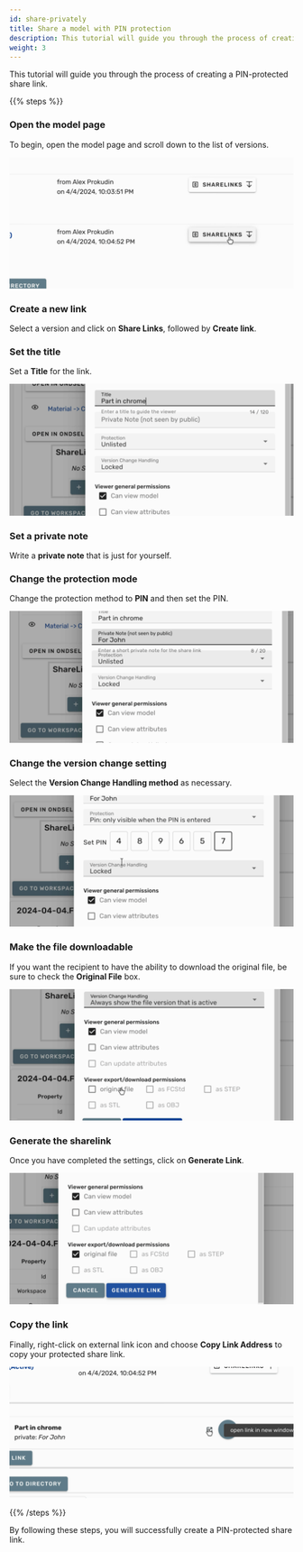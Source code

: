 ```yaml
---
id: share-privately
title: Share a model with PIN protection
description: This tutorial will guide you through the process of creating a PIN-protected share link
weight: 3
---
```


This tutorial will guide you through the process of creating a PIN-protected share link.

{{% steps %}}

### Open the model page

To begin, open the model page and scroll down to the list of versions. 

![Step 2](step-02.gif)

### Create a new link

Select a version and click on **Share Links**, followed by **Create link**.

### Set the title

Set a **Title** for the link.

![Step 4](step-04.gif)

### Set a private note

Write a **private note** that is just for yourself.

### Change the protection mode

Change the protection method to **PIN** and then set the PIN.

![Step 6](step-06.gif)

### Change the version change setting

Select the **Version Change Handling method** as necessary.

![Step 7](step-07.gif)

### Make the file downloadable

If you want the recipient to have the ability to download the original file, be sure to check the **Original File** box.

![Step 8](step-08.gif)

### Generate the sharelink

Once you have completed the settings, click on **Generate Link**.

![Step 9](step-09.gif)

### Copy the link

Finally, right-click on external link icon and choose **Copy Link Address** to copy your protected share link.

![Step 10](step-10.gif)

{{% /steps %}}

By following these steps, you will successfully create a PIN-protected share link.
